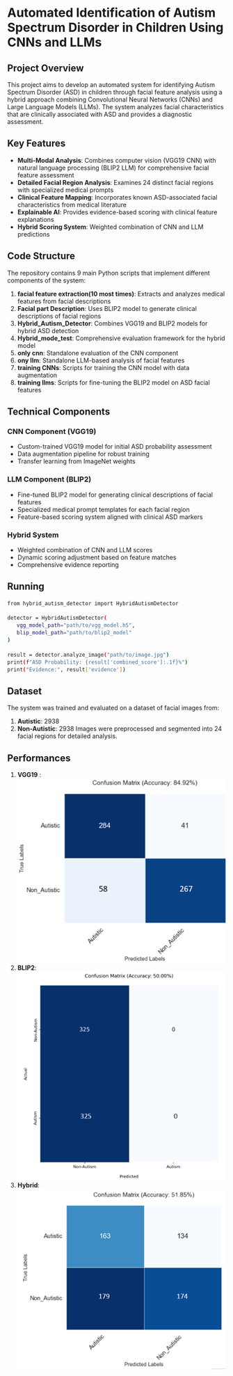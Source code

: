 # Automated Identification of Autism Spectrum Disorder in Children Using CNNs and LLMs

## Project Overview

This project aims to develop an automated system for identifying Autism Spectrum Disorder (ASD) in children through facial feature analysis using a hybrid approach combining Convolutional Neural Networks (CNNs) and Large Language Models (LLMs). The system analyzes facial characteristics that are clinically associated with ASD and provides a diagnostic assessment.

## Key Features

- **Multi-Modal Analysis**: Combines computer vision (VGG19 CNN) with natural language processing (BLIP2 LLM) for comprehensive facial feature assessment
- **Detailed Facial Region Analysis**: Examines 24 distinct facial regions with specialized medical prompts
- **Clinical Feature Mapping**: Incorporates known ASD-associated facial characteristics from medical literature
- **Explainable AI**: Provides evidence-based scoring with clinical feature explanations
- **Hybrid Scoring System**: Weighted combination of CNN and LLM predictions

## Code Structure

The repository contains 9 main Python scripts that implement different components of the system:

1. **facial feature extraction(10 most times)**: Extracts and analyzes medical features from facial descriptions
2. **Facial part Description**: Uses BLIP2 model to generate clinical descriptions of facial regions
3. **Hybrid_Autism_Detector**: Combines VGG19 and BLIP2 models for hybrid ASD detection
4. **Hybrid_mode_test**: Comprehensive evaluation framework for the hybrid model
5. **only cnn**: Standalone evaluation of the CNN component
6. **ony llm**: Standalone LLM-based analysis of facial features
7. **training CNNs**: Scripts for training the CNN model with data augmentation
8. **training llms**: Scripts for fine-tuning the BLIP2 model on ASD facial features

## Technical Components

### CNN Component (VGG19)
- Custom-trained VGG19 model for initial ASD probability assessment
- Data augmentation pipeline for robust training
- Transfer learning from ImageNet weights

### LLM Component (BLIP2)
- Fine-tuned BLIP2 model for generating clinical descriptions of facial features
- Specialized medical prompt templates for each facial region
- Feature-based scoring system aligned with clinical ASD markers

### Hybrid System
- Weighted combination of CNN and LLM scores
- Dynamic scoring adjustment based on feature matches
- Comprehensive evidence reporting

## Running
 ```bash
from hybrid_autism_detector import HybridAutismDetector

detector = HybridAutismDetector(
    vgg_model_path="path/to/vgg_model.h5",
    blip_model_path="path/to/blip2_model"
)

result = detector.analyze_image("path/to/image.jpg")
print(f"ASD Probability: {result['combined_score']:.1f}%")
print("Evidence:", result['evidence'])
```
## Dataset
The system was trained and evaluated on a dataset of facial images from:
1. **Autistic**: 2938
2. **Non-Autistic**: 2938
Images were preprocessed and segmented into 24 facial regions for detailed analysis.

##  Performances
1. **VGG19** : ![CNN19_result](CNN19_result.png)
2. **BLIP2**: ![BLIP2_result](BLIP2_result.png)
3. **Hybrid**: ![Hybrid_result](Hybrid_result.png)
